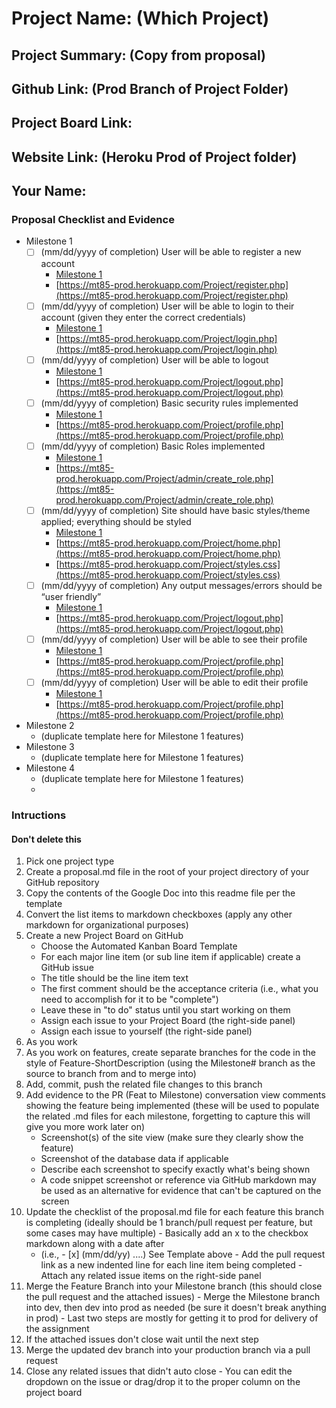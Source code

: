 # Project Name: (Which Project)
## Project Summary: (Copy from proposal)
## Github Link: (Prod Branch of Project Folder)
## Project Board Link: 
## Website Link: (Heroku Prod of Project folder)
## Your Name:

<!-- Line item / Feature template (use this for each bullet point) -- DO NOT DELETE THIS SECTION


- [ ] \(mm/dd/yyyy of completion) Feature Title (from the proposal bullet point, if it's a sub-point indent it properly)
  -  Link to related .md file: [Link Name](link url)

 End Line item / Feature Template -- DO NOT DELETE THIS SECTION --> 
 
 
### Proposal Checklist and Evidence

- Milestone 1
    - [ ] \(mm/dd/yyyy of completion) User will be able to register a new account
        - [Milestone 1](https://github.com/MattToegel/IT202/blob/Milestone1/public_html/Project/milestone1.md)
        - [https://mt85-prod.herokuapp.com/Project/register.php](https://mt85-prod.herokuapp.com/Project/register.php)
    - [ ] \(mm/dd/yyyy of completion) User will be able to login to their account (given they enter the correct credentials)
        -  [Milestone 1](https://github.com/MattToegel/IT202/blob/Milestone1/public_html/Project/milestone1.md)
        - [https://mt85-prod.herokuapp.com/Project/login.php](https://mt85-prod.herokuapp.com/Project/login.php)
    - [ ] \(mm/dd/yyyy of completion) User will be able to logout
        - [Milestone 1](https://github.com/MattToegel/IT202/blob/Milestone1/public_html/Project/milestone1.md)
        - [https://mt85-prod.herokuapp.com/Project/logout.php](https://mt85-prod.herokuapp.com/Project/logout.php)
    - [ ] \(mm/dd/yyyy of completion) Basic security rules implemented
        - [Milestone 1](https://github.com/MattToegel/IT202/blob/Milestone1/public_html/Project/milestone1.md)
        - [https://mt85-prod.herokuapp.com/Project/profile.php](https://mt85-prod.herokuapp.com/Project/profile.php)
    - [ ] \(mm/dd/yyyy of completion) Basic Roles implemented
        - [Milestone 1](https://github.com/MattToegel/IT202/blob/Milestone1/public_html/Project/milestone1.md)
        - [https://mt85-prod.herokuapp.com/Project/admin/create_role.php](https://mt85-prod.herokuapp.com/Project/admin/create_role.php)
    - [ ] \(mm/dd/yyyy of completion) Site should have basic styles/theme applied; everything should be styled
        - [Milestone 1](https://github.com/MattToegel/IT202/blob/Milestone1/public_html/Project/milestone1.md)
        - [https://mt85-prod.herokuapp.com/Project/home.php](https://mt85-prod.herokuapp.com/Project/home.php)
        - [https://mt85-prod.herokuapp.com/Project/styles.css](https://mt85-prod.herokuapp.com/Project/styles.css)
    - [ ] \(mm/dd/yyyy of completion) Any output messages/errors should be “user friendly”
        - [Milestone 1](https://github.com/MattToegel/IT202/blob/Milestone1/public_html/Project/milestone1.md)
        - [https://mt85-prod.herokuapp.com/Project/logout.php](https://mt85-prod.herokuapp.com/Project/logout.php)
    - [ ] \(mm/dd/yyyy of completion) User will be able to see their profile
        - [Milestone 1](https://github.com/MattToegel/IT202/blob/Milestone1/public_html/Project/milestone1.md)
        - [https://mt85-prod.herokuapp.com/Project/profile.php](https://mt85-prod.herokuapp.com/Project/profile.php)
    - [ ] \(mm/dd/yyyy of completion) User will be able to edit their profile
        - [Milestone 1](https://github.com/MattToegel/IT202/blob/Milestone1/public_html/Project/milestone1.md)
        - [https://mt85-prod.herokuapp.com/Project/profile.php](https://mt85-prod.herokuapp.com/Project/profile.php)
- Milestone 2
  - (duplicate template here for Milestone 1 features)
- Milestone 3
  - (duplicate template here for Milestone 1 features)
- Milestone 4
  - (duplicate template here for Milestone 1 features)
  - 
### Intructions
#### Don't delete this
1. Pick one project type
2. Create a proposal.md file in the root of your project directory of your GitHub repository
3. Copy the contents of the Google Doc into this readme file per the template
4. Convert the list items to markdown checkboxes (apply any other markdown for organizational purposes)
5. Create a new Project Board on GitHub
   - Choose the Automated Kanban Board Template
   - For each major line item (or sub line item if applicable) create a GitHub issue
   - The title should be the line item text
   - The first comment should be the acceptance criteria (i.e., what you need to accomplish for it to be "complete")
   - Leave these in "to do" status until you start working on them
   - Assign each issue to your Project Board (the right-side panel)
   - Assign each issue to yourself (the right-side panel)
6. As you work
  1. As you work on features, create separate branches for the code in the style of Feature-ShortDescription (using the Milestone# branch as the source to branch from and to merge into)
  2. Add, commit, push the related file changes to this branch
  3. Add evidence to the PR (Feat to Milestone) conversation view comments showing the feature being implemented (these will be used to populate the related .md files for each milestone, forgetting to capture this will give you more work later on)
     - Screenshot(s) of the site view (make sure they clearly show the feature)
     - Screenshot of the database data if applicable
     - Describe each screenshot to specify exactly what's being shown
     - A code snippet screenshot or reference via GitHub markdown may be used as an alternative for evidence that can't be captured on the screen
  4. Update the checklist of the proposal.md file for each feature this branch is completing (ideally should be 1 branch/pull request per feature, but some cases may have multiple)
    - Basically add an x to the checkbox markdown along with a date after
      - (i.e.,   - [x] (mm/dd/yy) ....) See Template above
    - Add the pull request link as a new indented line for each line item being completed
    - Attach any related issue items on the right-side panel
  5. Merge the Feature Branch into your Milestone branch (this should close the pull request and the attached issues)
    - Merge the Milestone branch into dev, then dev into prod as needed (be sure it doesn't break anything in prod)
    - Last two steps are mostly for getting it to prod for delivery of the assignment 
  7. If the attached issues don't close wait until the next step
  8. Merge the updated dev branch into your production branch via a pull request
  9. Close any related issues that didn't auto close
    - You can edit the dropdown on the issue or drag/drop it to the proper column on the project board
